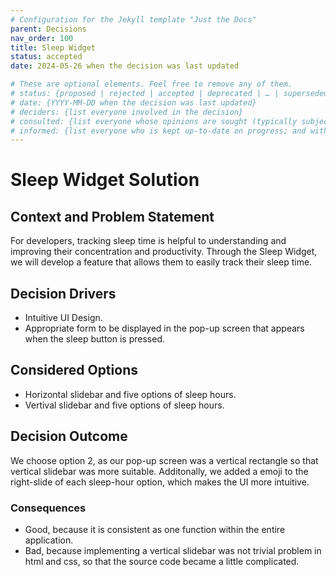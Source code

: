 ```yaml
---
# Configuration for the Jekyll template "Just the Docs"
parent: Decisions
nav_order: 100
title: Sleep Widget
status: accepted 
date: 2024-05-26 when the decision was last updated

# These are optional elements. Feel free to remove any of them.
# status: {proposed | rejected | accepted | deprecated | … | superseded by [ADR-0005](0005-example.md)}
# date: {YYYY-MM-DD when the decision was last updated}
# deciders: {list everyone involved in the decision}
# consulted: {list everyone whose opinions are sought (typically subject-matter experts); and with whom there is a two-way communication}
# informed: {list everyone who is kept up-to-date on progress; and with whom there is a one-way communication}
---
```

<!-- we need to disable MD025, because we use the different heading "ADR Template" in the homepage (see above) than it is foreseen in the template -->
<!-- markdownlint-disable-next-line MD025 -->
# Sleep Widget Solution

## Context and Problem Statement
For developers, tracking sleep time is helpful to understanding and improving their concentration and productivity. Through the Sleep Widget, we will develop a feature that allows them to easily track their sleep time.

<!-- This is an optional element. Feel free to remove. -->
## Decision Drivers

* Intuitive UI Design.
* Appropriate form to be displayed in the pop-up screen that appears when the sleep button is pressed.

## Considered Options

* Horizontal slidebar and five options of sleep hours.
* Vertival slidebar and five options of sleep hours.

## Decision Outcome

We choose option 2, as our pop-up screen was a vertical rectangle so that vertical slidebar was more suitable. Additonally, we added a emoji to the right-slide of each sleep-hour option, which makes the UI more intuitive.

<!-- This is an optional element. Feel free to remove. -->
### Consequences

* Good, because it is consistent as one function within the entire application.
* Bad, because implementing a vertical slidebar was not trivial problem in html and css, so that the source code became a little complicated.

